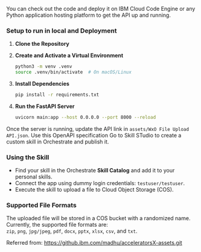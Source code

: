 You can check out the code and deploy it on IBM Cloud Code Engine or any Python application hosting platform to get the API up and running.  


### Setup to run in local and Deployment

1. **Clone the Repository**  

2. **Create and Activate a Virtual Environment**  
   ```sh
   python3 -m venv .venv
   source .venv/bin/activate  # On macOS/Linux
   ```

3. **Install Dependencies**  
   ```sh
   pip install -r requirements.txt
   ```

4. **Run the FastAPI Server**  
   ```sh
   uvicorn main:app --host 0.0.0.0 --port 8000 --reload
   ```

Once the server is running, update the API link in `assets/WxO File Upload API.json`. Use this OpenAPI specification Go to Skill STudio to create a custom skill in Orchestrate and publish it.  

### Using the Skill  
- Find your skill in the Orchestrate **Skill Catalog** and add it to your personal skills.  
- Connect the app using dummy login credentials: `testuser/testuser`.  
- Execute the skill to upload a file to Cloud Object Storage (COS).  

### Supported File Formats  
The uploaded file will be stored in a COS bucket with a randomized name. Currently, the supported file formats are:  
`zip`, `png`, `jpg/jpeg`, `pdf`, `docx`, `pptx`, `xlsx`, `csv`, and `txt`.  

Referred from: https://github.ibm.com/madhu/acceleratorsX-assets.git
